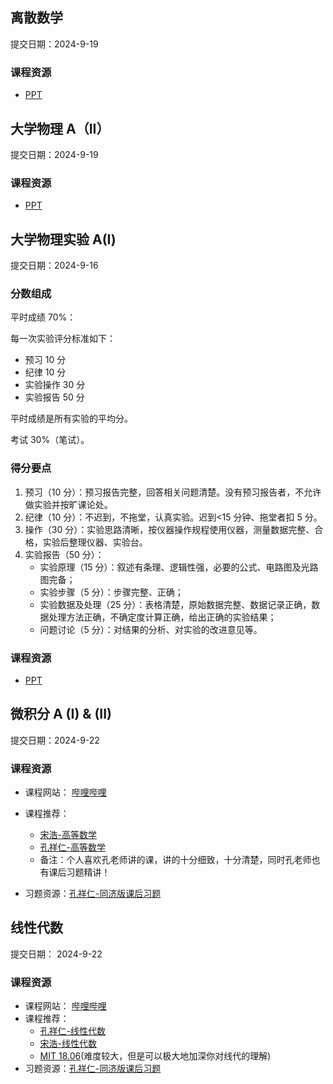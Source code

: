 
## 离散数学

提交日期：2024-9-19

### 课程资源

- [PPT](https://github.com/yzbaaa/ZZU-CS-Courses-Resources/tree/master/01%20%E6%95%B0%E7%90%86%E5%9F%BA%E7%A1%80%20%26%20%E8%8B%B1%E8%AF%AD/%E7%A6%BB%E6%95%A3%E6%95%B0%E5%AD%A6/PPT)

## 大学物理 A（II）

提交日期：2024-9-19

### 课程资源

- [PPT](https://github.com/yzbaaa/ZZU-CS-Courses-Resources/tree/master/01%20%E6%95%B0%E7%90%86%E5%9F%BA%E7%A1%80%20%26%20%E8%8B%B1%E8%AF%AD/%E5%A4%A7%E5%AD%A6%E7%89%A9%E7%90%86%20A%EF%BC%88II%EF%BC%89/PPT)

## 大学物理实验 A(Ⅰ)

提交日期：2024-9-16

### 分数组成

平时成绩 70%：

每一次实验评分标准如下：

- 预习 10 分
- 纪律 10 分
- 实验操作 30 分
- 实验报告 50 分

平时成绩是所有实验的平均分。

考试 30%（笔试）。

### 得分要点

1. 预习（10 分）：预习报告完整，回答相关问题清楚。没有预习报告者，不允许做实验并按旷课论处。
2. 纪律（10 分）：不迟到，不拖堂，认真实验。迟到<15 分钟、拖堂者扣 5 分。
3. 操作（30 分）：实验思路清晰，按仪器操作规程使用仪器，测量数据完整、合格，实验后整理仪器、实验台。
4. 实验报告（50 分）：
    - 实验原理（15 分）：叙述有条理、逻辑性强，必要的公式、电路图及光路图完备；
    - 实验步骤（5 分）：步骤完整、正确；
    - 实验数据及处理（25 分）：表格清楚，原始数据完整、数据记录正确，数据处理方法正确，不确定度计算正确，给出正确的实验结果；
    - 问题讨论（5 分）：对结果的分析、对实验的改进意见等。

### 课程资源

- [PPT](https://github.com/yzbaaa/ZZU-CS-Courses-Resources/tree/master/01%20%E6%95%B0%E7%90%86%E5%9F%BA%E7%A1%80%20%26%20%E8%8B%B1%E8%AF%AD/%E5%A4%A7%E5%AD%A6%E7%89%A9%E7%90%86%E5%AE%9E%E9%AA%8C%20A(%E2%85%A0)/PPT)

## 微积分 A (I) & (II)

提交日期：2024-9-22
### 课程资源

-  课程网站： [哔哩哔哩](https://www.bilibili.com/)
-  课程推荐：
	 - [宋浩-高等数学](https://www.bilibili.com/video/BV1Eb411u7Fw?vd_source=bf68982f41921d5f90e2525a0ca4ff9d)
	 - [孔祥仁-高等数学](https://www.bilibili.com/video/BV1a14y187qn?vd_source=bf68982f41921d5f90e2525a0ca4ff9d)
	 - 备注：个人喜欢孔老师讲的课，讲的十分细致，十分清楚，同时孔老师也有课后习题精讲！
			 
-  习题资源：[孔祥仁-同济版课后习题](https://www.bilibili.com/video/BV1wH4y1F7R6?vd_source=bf68982f41921d5f90e2525a0ca4ff9d)

## 线性代数

提交日期： 2024-9-22
### 课程资源

- 课程网站： [哔哩哔哩](https://www.bilibili.com/)
- 课程推荐：
	- [孔祥仁-线性代数](https://www.bilibili.com/video/BV1KM411V7gv?vd_source=bf68982f41921d5f90e2525a0ca4ff9d)
	- [宋浩-线性代数](https://www.bilibili.com/video/BV1aW411Q7x1?vd_source=bf68982f41921d5f90e2525a0ca4ff9d)
	- [MIT 18.06](https://csdiy.wiki/%E6%95%B0%E5%AD%A6%E5%9F%BA%E7%A1%80/MITLA/)(难度较大，但是可以极大地加深你对线代的理解)
- 习题资源：[孔祥仁-同济版课后习题](https://www.bilibili.com/video/BV1KM411V7gv?vd_source=bf68982f41921d5f90e2525a0ca4ff9d)
